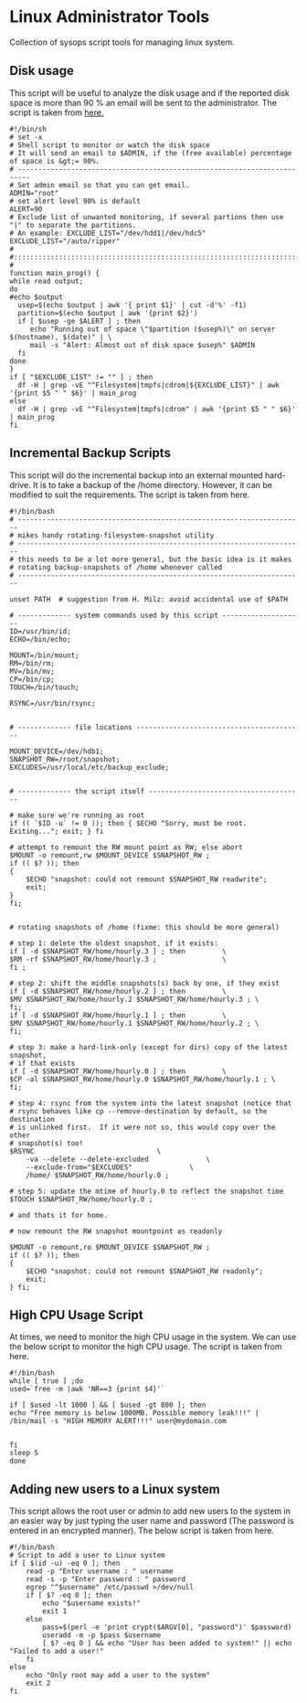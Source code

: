 # Linux Administrator Tools
Collection of sysops script tools for managing linux system.

## Disk usage
This script will be useful to analyze the disk usage and if the reported disk space is more than 90 % an email will be sent to the administrator. The script is taken from [here.](https://www.linuxtopia.org/online_books/advanced_bash_scripting_guide/system.html)

```
#!/bin/sh
# set -x
# Shell script to monitor or watch the disk space
# It will send an email to $ADMIN, if the (free available) percentage of space is &gt;= 90%.
# -------------------------------------------------------------------------
# Set admin email so that you can get email.
ADMIN="root"
# set alert level 90% is default
ALERT=90
# Exclude list of unwanted monitoring, if several partions then use "|" to separate the partitions.
# An example: EXCLUDE_LIST="/dev/hdd1|/dev/hdc5"
EXCLUDE_LIST="/auto/ripper"
#
#::::::::::::::::::::::::::::::::::::::::::::::::::::::::::::::::::::::::::::::::::::::::::::::::::::::::
#
function main_prog() {
while read output;
do
#echo $output
  usep=$(echo $output | awk '{ print $1}' | cut -d'%' -f1)
  partition=$(echo $output | awk '{print $2}')
  if [ $usep -ge $ALERT ] ; then
     echo "Running out of space \"$partition ($usep%)\" on server $(hostname), $(date)" | \
     mail -s "Alert: Almost out of disk space $usep%" $ADMIN
  fi
done
}
if [ "$EXCLUDE_LIST" != "" ] ; then
  df -H | grep -vE "^Filesystem|tmpfs|cdrom|${EXCLUDE_LIST}" | awk '{print $5 " " $6}' | main_prog
else
  df -H | grep -vE "^Filesystem|tmpfs|cdrom" | awk '{print $5 " " $6}' | main_prog
fi
```
## Incremental Backup Scripts

This script will do the incremental backup into an external mounted hard-drive. It is to take a backup of the /home directory. However, it can be modified to suit the requirements. The script is taken from here.

```
#!/bin/bash
# ----------------------------------------------------------------------
# mikes handy rotating-filesystem-snapshot utility
# ----------------------------------------------------------------------
# this needs to be a lot more general, but the basic idea is it makes
# rotating backup-snapshots of /home whenever called
# ----------------------------------------------------------------------

unset PATH  # suggestion from H. Milz: avoid accidental use of $PATH

# ------------- system commands used by this script --------------------
ID=/usr/bin/id;
ECHO=/bin/echo;

MOUNT=/bin/mount;
RM=/bin/rm;
MV=/bin/mv;
CP=/bin/cp;
TOUCH=/bin/touch;

RSYNC=/usr/bin/rsync;


# ------------- file locations -----------------------------------------

MOUNT_DEVICE=/dev/hdb1;
SNAPSHOT_RW=/root/snapshot;
EXCLUDES=/usr/local/etc/backup_exclude;


# ------------- the script itself --------------------------------------

# make sure we're running as root
if (( `$ID -u` != 0 )); then { $ECHO "Sorry, must be root.  Exiting..."; exit; } fi

# attempt to remount the RW mount point as RW; else abort
$MOUNT -o remount,rw $MOUNT_DEVICE $SNAPSHOT_RW ;
if (( $? )); then
{
    $ECHO "snapshot: could not remount $SNAPSHOT_RW readwrite";
    exit;
}
fi;


# rotating snapshots of /home (fixme: this should be more general)

# step 1: delete the oldest snapshot, if it exists:
if [ -d $SNAPSHOT_RW/home/hourly.3 ] ; then         \
$RM -rf $SNAPSHOT_RW/home/hourly.3 ;                \
fi ;

# step 2: shift the middle snapshots(s) back by one, if they exist
if [ -d $SNAPSHOT_RW/home/hourly.2 ] ; then         \
$MV $SNAPSHOT_RW/home/hourly.2 $SNAPSHOT_RW/home/hourly.3 ; \
fi;
if [ -d $SNAPSHOT_RW/home/hourly.1 ] ; then         \
$MV $SNAPSHOT_RW/home/hourly.1 $SNAPSHOT_RW/home/hourly.2 ; \
fi;

# step 3: make a hard-link-only (except for dirs) copy of the latest snapshot,
# if that exists
if [ -d $SNAPSHOT_RW/home/hourly.0 ] ; then         \
$CP -al $SNAPSHOT_RW/home/hourly.0 $SNAPSHOT_RW/home/hourly.1 ; \
fi;

# step 4: rsync from the system into the latest snapshot (notice that
# rsync behaves like cp --remove-destination by default, so the destination
# is unlinked first.  If it were not so, this would copy over the other
# snapshot(s) too!
$RSYNC                              \
    -va --delete --delete-excluded              \
    --exclude-from="$EXCLUDES"              \
    /home/ $SNAPSHOT_RW/home/hourly.0 ;

# step 5: update the mtime of hourly.0 to reflect the snapshot time
$TOUCH $SNAPSHOT_RW/home/hourly.0 ;

# and thats it for home.

# now remount the RW snapshot mountpoint as readonly

$MOUNT -o remount,ro $MOUNT_DEVICE $SNAPSHOT_RW ;
if (( $? )); then
{
    $ECHO "snapshot: could not remount $SNAPSHOT_RW readonly";
    exit;
} fi;
```

## High CPU Usage Script

At times, we need to monitor the high CPU usage in the system. We can use the below script to monitor the high CPU usage. The script is taken from here.

```
#!/bin/bash
while [ true ] ;do
used=`free -m |awk 'NR==3 {print $4}'`

if [ $used -lt 1000 ] && [ $used -gt 800 ]; then
echo "Free memory is below 1000MB. Possible memory leak!!!" | /bin/mail -s "HIGH MEMORY ALERT!!!" user@mydomain.com


fi
sleep 5
done
```

## Adding new users to a Linux system

This script allows the root user or admin to add new users to the system in an easier way by just typing the user name and password (The password is entered in an encrypted manner). The below script is taken from here.

```
#!/bin/bash
# Script to add a user to Linux system
if [ $(id -u) -eq 0 ]; then
    read -p "Enter username : " username
    read -s -p "Enter password : " password
    egrep "^$username" /etc/passwd >/dev/null
    if [ $? -eq 0 ]; then
        echo "$username exists!"
        exit 1
    else
        pass=$(perl -e 'print crypt($ARGV[0], "password")' $password)
        useradd -m -p $pass $username
        [ $? -eq 0 ] && echo "User has been added to system!" || echo "Failed to add a user!"
    fi
else
    echo "Only root may add a user to the system"
    exit 2
fi
```
